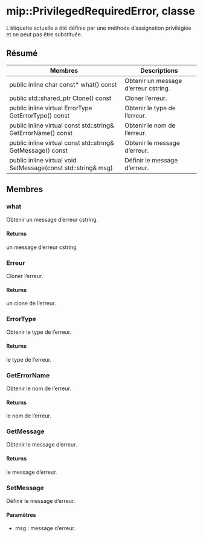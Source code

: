 # <a name="class-mipprivilegedrequirederror"></a>mip::PrivilegedRequiredError, classe 
L’étiquette actuelle a été définie par une méthode d’assignation privilégiée et ne peut pas être substituée.
  
## <a name="summary"></a>Résumé
 Membres                        | Descriptions                                
--------------------------------|---------------------------------------------
public inline char const* what() const  |  Obtenir un message d’erreur cstring.
public std::shared_ptr<Error> Clone() const  |  Cloner l’erreur.
public inline virtual ErrorType GetErrorType() const  |  Obtenir le type de l’erreur.
public inline virtual const std::string& GetErrorName() const  |  Obtenir le nom de l’erreur.
public inline virtual const std::string& GetMessage() const  |  Obtenir le message d’erreur.
public inline virtual void SetMessage(const std::string& msg)  |  Définir le message d’erreur.
  
## <a name="members"></a>Membres
  
### <a name="what"></a>what
Obtenir un message d’erreur cstring.
  
#### <a name="returns"></a>Returns
un message d’erreur cstring
  
### <a name="error"></a>Erreur
Cloner l’erreur.
  
#### <a name="returns"></a>Returns
un clone de l’erreur.
  
### <a name="errortype"></a>ErrorType
Obtenir le type de l’erreur.
  
#### <a name="returns"></a>Returns
le type de l’erreur.
  
### <a name="geterrorname"></a>GetErrorName
Obtenir le nom de l’erreur.
  
#### <a name="returns"></a>Returns
le nom de l’erreur.
  
### <a name="getmessage"></a>GetMessage
Obtenir le message d’erreur.
  
#### <a name="returns"></a>Returns
le message d’erreur.
  
### <a name="setmessage"></a>SetMessage
Définir le message d’erreur.
  
#### <a name="parameters"></a>Paramètres
* msg : message d’erreur.